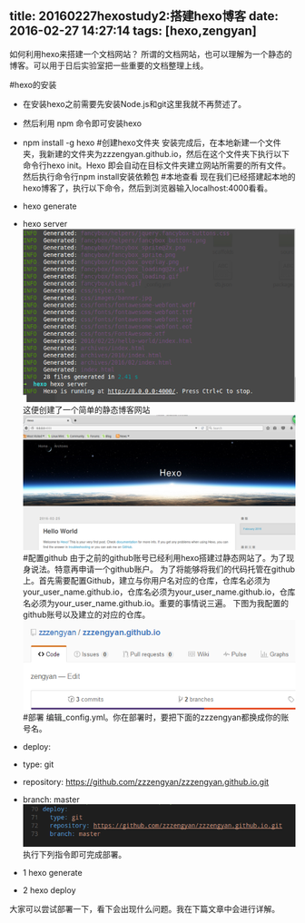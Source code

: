 title: 20160227hexostudy2:搭建hexo博客
date: 2016-02-27 14:27:14
tags: [hexo,zengyan]
---

如何利用hexo来搭建一个文档网站？
所谓的文档网站，也可以理解为一个静态的博客。可以用于日后实验室把一些重要的文档整理上线。

#hexo的安装
- 在安装hexo之前需要先安装Node.js和git这里我就不再赘述了。
- 然后利用 npm 命令即可安装hexo
- npm install -g hexo
#创建hexo文件夹
安装完成后，在本地新建一个文件夹，我新建的文件夹为zzzengyan.github.io，然后在这个文件夹下执行以下命令行hexo init。Hexo 即会自动在目标文件夹建立网站所需要的所有文件。
然后执行命令行npm install安装依赖包
#本地查看
现在我们已经搭建起本地的hexo博客了，执行以下命令，然后到浏览器输入localhost:4000看看。
- hexo generate
- hexo server
![本地查看](/img/hexo/2/1.png)
这便创建了一个简单的静态博客网站
![本地查看](/img/hexo/2/2.png)
#配置github
由于之前的github账号已经利用hexo搭建过静态网站了。为了现身说法。特意再申请一个github账户。
为了将能够将我们的代码托管在github上。首先需要配置Github，建立与你用户名对应的仓库，仓库名必须为your_user_name.github.io，仓库名必须为your_user_name.github.io，仓库名必须为your_user_name.github.io。重要的事情说三遍。
下图为我配置的github账号以及建立的对应的仓库。
![配置github](/img/hexo/2/3.png)
#部署
编辑_config.yml。你在部署时，要把下面的zzzengyan都换成你的账号名。

- deploy:
-  type: git
-  repository: https://github.com/zzzengyan/zzzengyan.github.io.git
-  branch: master
![部署](/img/hexo/2/4.png)
执行下列指令即可完成部署。
- 1 hexo generate
- 2 hexo deploy

大家可以尝试部署一下，看下会出现什么问题。我在下篇文章中会进行详解。
